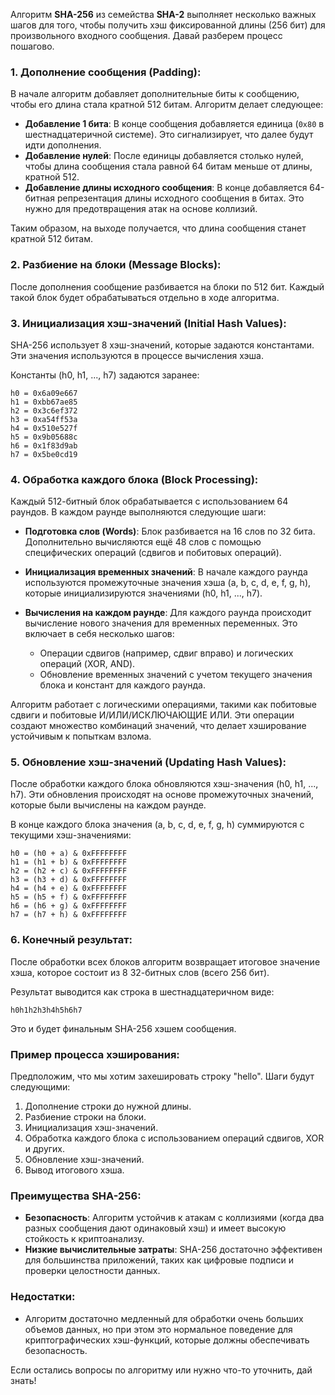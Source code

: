 Алгоритм **SHA-256** из семейства **SHA-2** выполняет несколько важных шагов для того, чтобы получить хэш фиксированной длины (256 бит) для произвольного входного сообщения. Давай разберем процесс пошагово.

### 1. **Дополнение сообщения (Padding)**:
   В начале алгоритм добавляет дополнительные биты к сообщению, чтобы его длина стала кратной 512 битам. Алгоритм делает следующее:
   
   - **Добавление 1 бита**: В конце сообщения добавляется единица (`0x80` в шестнадцатеричной системе). Это сигнализирует, что далее будут идти дополнения.
   - **Добавление нулей**: После единицы добавляется столько нулей, чтобы длина сообщения стала равной 64 битам меньше от длины, кратной 512.
   - **Добавление длины исходного сообщения**: В конце добавляется 64-битная репрезентация длины исходного сообщения в битах. Это нужно для предотвращения атак на основе коллизий.

   Таким образом, на выходе получается, что длина сообщения станет кратной 512 битам.

### 2. **Разбиение на блоки (Message Blocks)**:
   После дополнения сообщение разбивается на блоки по 512 бит. Каждый такой блок будет обрабатываться отдельно в ходе алгоритма.

### 3. **Инициализация хэш-значений (Initial Hash Values)**:
   SHA-256 использует 8 хэш-значений, которые задаются константами. Эти значения используются в процессе вычисления хэша.

   Константы (h0, h1, ..., h7) задаются заранее:
   ```
   h0 = 0x6a09e667
   h1 = 0xbb67ae85
   h2 = 0x3c6ef372
   h3 = 0xa54ff53a
   h4 = 0x510e527f
   h5 = 0x9b05688c
   h6 = 0x1f83d9ab
   h7 = 0x5be0cd19
   ```

### 4. **Обработка каждого блока (Block Processing)**:
   Каждый 512-битный блок обрабатывается с использованием 64 раундов. В каждом раунде выполняются следующие шаги:

   - **Подготовка слов (Words)**: Блок разбивается на 16 слов по 32 бита. Дополнительно вычисляются ещё 48 слов с помощью специфических операций (сдвигов и побитовых операций).
   
   - **Инициализация временных значений**: В начале каждого раунда используются промежуточные значения хэша (a, b, c, d, e, f, g, h), которые инициализируются значениями (h0, h1, ..., h7).
   
   - **Вычисления на каждом раунде**: Для каждого раунда происходит вычисление нового значения для временных переменных. Это включает в себя несколько шагов:
     - Операции сдвигов (например, сдвиг вправо) и логических операций (XOR, AND).
     - Обновление временных значений с учетом текущего значения блока и констант для каждого раунда.
   
   Алгоритм работает с логическими операциями, такими как побитовые сдвиги и побитовые И/ИЛИ/ИСКЛЮЧАЮЩИЕ ИЛИ. Эти операции создают множество комбинаций значений, что делает хэширование устойчивым к попыткам взлома.

### 5. **Обновление хэш-значений (Updating Hash Values)**:
   После обработки каждого блока обновляются хэш-значения (h0, h1, ..., h7). Эти обновления происходят на основе промежуточных значений, которые были вычислены на каждом раунде.
   
   В конце каждого блока значения (a, b, c, d, e, f, g, h) суммируются с текущими хэш-значениями:
   ```
   h0 = (h0 + a) & 0xFFFFFFFF
   h1 = (h1 + b) & 0xFFFFFFFF
   h2 = (h2 + c) & 0xFFFFFFFF
   h3 = (h3 + d) & 0xFFFFFFFF
   h4 = (h4 + e) & 0xFFFFFFFF
   h5 = (h5 + f) & 0xFFFFFFFF
   h6 = (h6 + g) & 0xFFFFFFFF
   h7 = (h7 + h) & 0xFFFFFFFF
   ```

### 6. **Конечный результат**:
   После обработки всех блоков алгоритм возвращает итоговое значение хэша, которое состоит из 8 32-битных слов (всего 256 бит).

   Результат выводится как строка в шестнадцатеричном виде:
   ```
   h0h1h2h3h4h5h6h7
   ```
   Это и будет финальным SHA-256 хэшем сообщения.

### Пример процесса хэширования:

Предположим, что мы хотим захешировать строку "hello". Шаги будут следующими:
1. Дополнение строки до нужной длины.
2. Разбиение строки на блоки.
3. Инициализация хэш-значений.
4. Обработка каждого блока с использованием операций сдвигов, XOR и других.
5. Обновление хэш-значений.
6. Вывод итогового хэша.

### Преимущества SHA-256:
- **Безопасность**: Алгоритм устойчив к атакам с коллизиями (когда два разных сообщения дают одинаковый хэш) и имеет высокую стойкость к криптоанализу.
- **Низкие вычислительные затраты**: SHA-256 достаточно эффективен для большинства приложений, таких как цифровые подписи и проверки целостности данных.

### Недостатки:
- Алгоритм достаточно медленный для обработки очень больших объемов данных, но при этом это нормальное поведение для криптографических хэш-функций, которые должны обеспечивать безопасность.

Если остались вопросы по алгоритму или нужно что-то уточнить, дай знать!

